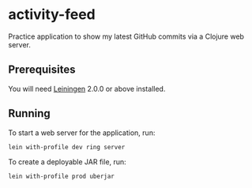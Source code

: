 # activity-feed

Practice application to show my latest GitHub commits via a Clojure web server.

## Prerequisites

You will need [Leiningen][] 2.0.0 or above installed.

[leiningen]: https://github.com/technomancy/leiningen

## Running

To start a web server for the application, run:

```
lein with-profile dev ring server
```

To create a deployable JAR file, run:

```
lein with-profile prod uberjar
```
